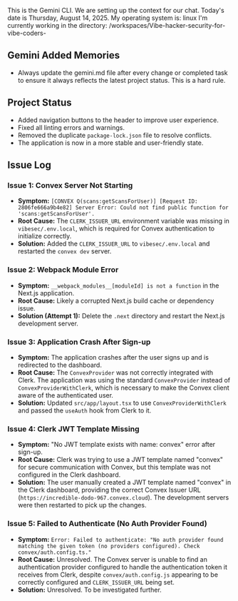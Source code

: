 This is the Gemini CLI. We are setting up the context for our chat.
Today's date is Thursday, August 14, 2025.
My operating system is: linux
I'm currently working in the directory: /workspaces/Vibe-hacker-security-for-vibe-coders-

## Gemini Added Memories
- Always update the gemini.md file after every change or completed task to ensure it always reflects the latest project status. This is a hard rule.

## Project Status

- Added navigation buttons to the header to improve user experience.
- Fixed all linting errors and warnings.
- Removed the duplicate `package-lock.json` file to resolve conflicts.
- The application is now in a more stable and user-friendly state.

## Issue Log

### Issue 1: Convex Server Not Starting

*   **Symptom:** `[CONVEX Q(scans:getScansForUser)] [Request ID: 2806fe666a9b4e82] Server Error: Could not find public function for 'scans:getScansForUser'.`
*   **Root Cause:** The `CLERK_ISSUER_URL` environment variable was missing in `vibesec/.env.local`, which is required for Convex authentication to initialize correctly.
*   **Solution:** Added the `CLERK_ISSUER_URL` to `vibesec/.env.local` and restarted the `convex dev` server.

### Issue 2: Webpack Module Error

*   **Symptom:** `__webpack_modules__[moduleId] is not a function` in the Next.js application.
*   **Root Cause:** Likely a corrupted Next.js build cache or dependency issue.
*   **Solution (Attempt 1):** Delete the `.next` directory and restart the Next.js development server.

### Issue 3: Application Crash After Sign-up

*   **Symptom:** The application crashes after the user signs up and is redirected to the dashboard.
*   **Root Cause:** The `ConvexProvider` was not correctly integrated with Clerk. The application was using the standard `ConvexProvider` instead of `ConvexProviderWithClerk`, which is necessary to make the Convex client aware of the authenticated user.
*   **Solution:** Updated `src/app/layout.tsx` to use `ConvexProviderWithClerk` and passed the `useAuth` hook from Clerk to it.

### Issue 4: Clerk JWT Template Missing

*   **Symptom:** "No JWT template exists with name: convex" error after sign-up.
*   **Root Cause:** Clerk was trying to use a JWT template named "convex" for secure communication with Convex, but this template was not configured in the Clerk dashboard.
*   **Solution:** The user manually created a JWT template named "convex" in the Clerk dashboard, providing the correct Convex Issuer URL (`https://incredible-dodo-967.convex.cloud`). The development servers were then restarted to pick up the changes.

### Issue 5: Failed to Authenticate (No Auth Provider Found)

*   **Symptom:** `Error: Failed to authenticate: "No auth provider found matching the given token (no providers configured). Check convex/auth.config.ts."`
*   **Root Cause:** Unresolved. The Convex server is unable to find an authentication provider configured to handle the authentication token it receives from Clerk, despite `convex/auth.config.js` appearing to be correctly configured and `CLERK_ISSUER_URL` being set.
*   **Solution:** Unresolved. To be investigated further.